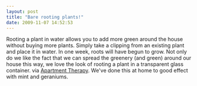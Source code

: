 ```yaml
---
layout: post
title: "Bare rooting plants!"
date: 2009-11-07 14:52:53
---
```


Rooting a plant in water allows you to add more green around the house without buying more plants. Simply take a clipping from an existing plant and place it in water. In one week, roots will have begun to grow. Not only do we like the fact that we can spread the greenery (and green) around our house this way, we love the look of rooting a plant in a transparent glass container. via [Apartment Therapy][1]. We've done this at home to good effect with mint and geraniums.

 [1]: http://www.apartmenttherapy.com/sf/gardening/pretty-plants-rooting-in-water-100135